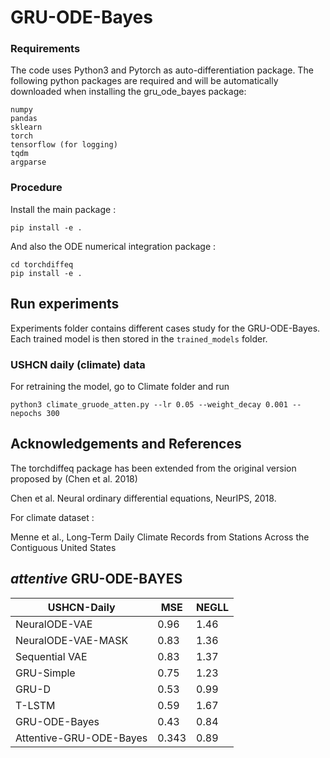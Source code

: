 # GRU-ODE-Bayes

### Requirements

The code uses Python3 and Pytorch as auto-differentiation package. The following python packages are required and will be automatically downloaded when installing the gru_ode_bayes package:

```
numpy
pandas
sklearn
torch
tensorflow (for logging)
tqdm
argparse
```

### Procedure

Install the main package :

```
pip install -e . 
```
And also the ODE numerical integration package : 
```
cd torchdiffeq
pip install -e .
```
## Run experiments
Experiments folder contains different cases study for the GRU-ODE-Bayes. Each trained model is then stored in the `trained_models` folder.


### USHCN daily (climate) data
For retraining the model, go to Climate folder and run 
```
python3 climate_gruode_atten.py --lr 0.05 --weight_decay 0.001 --nepochs 300
```

## Acknowledgements and References

The torchdiffeq package has been extended from the original version proposed by (Chen et al. 2018)

Chen et al. Neural ordinary differential equations, NeurIPS, 2018.

For climate dataset : 

Menne et al., Long-Term Daily Climate Records from Stations Across the Contiguous United States

## *attentive* GRU-ODE-BAYES 
|USHCN-Daily|MSE|NEGLL|
|------|---|---|
|NeuralODE-VAE|0.96|1.46|
|NeuralODE-VAE-MASK|0.83|1.36|
|Sequential VAE|0.83|1.37| 
|GRU-Simple|0.75|1.23|
|GRU-D|0.53|0.99|
|T-LSTM|0.59|1.67|
|GRU-ODE-Bayes|0.43|0.84|
|Attentive-GRU-ODE-Bayes|0.343|0.89|
